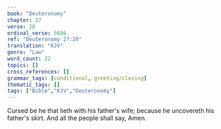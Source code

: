 ```yaml
---
book: "Deuteronomy"
chapter: 27
verse: 20
ordinal_verse: 5606
ref: "Deuteronomy 27:20"
translation: "KJV"
genre: "Law"
word_count: 22
topics: []
cross_references: []
grammar_tags: [conditional, greeting/closing]
thematic_tags: []
tags: ["Bible","KJV","Deuteronomy"]
---
```

Cursed be he that lieth with his father's wife; because he uncovereth his father's skirt. And all the people shall say, Amen.
